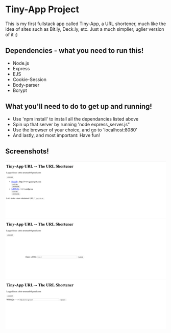 # Tiny-App Project

This is my first fullstack app called Tiny-App, a URL shortener, much like the idea of sites such as Bit.ly, Deck.ly, etc.  Just a much simplier, uglier version of it :)

## Dependencies - what you need to run this!

- Node.js
- Express
- EJS
- Cookie-Session
- Body-parser
- Bcrypt

## What you'll need to do to get up and running!

- Use 'npm install' to install all the dependancies listed above
- Spin up that server by running 'node express_server.js"
- Use the browser of your choice, and go to 'localhost:8080'
- And lastly, and most important: Have fun!

## Screenshots!

!["Screenshot of URL page"](https://github.com/chrisstanarsenault/tiny-app/blob/master/docs/SS-url-page.png?raw=true)
!["Screenshot of page when new URL added"](https://github.com/chrisstanarsenault/tiny-app/blob/master/docs/SS-new-url-page.png?raw=true)
!["Screenshot of page for updating existing URL"](https://github.com/chrisstanarsenault/tiny-app/blob/master/docs/SS-update-page.png?raw=true)

